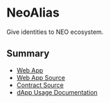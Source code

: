 # NeoAlias

Give identities to NEO ecosystem.

## Summary

* [Web App](http://neoalias.com/)
* [Web App Source](https://github.com/rockacola/neo-alias/tree/develop)
* [Contract Source](https://github.com/rockacola/neo-alias/blob/contracts/contracts/neo-alias.py)
* [dApp Usage Documentation](https://github.com/rockacola/neo-alias/blob/contracts/DAPP_USAGE_README.md)
